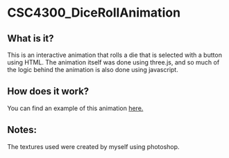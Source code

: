 # CSC4300_DiceRollAnimation

## What is it?

This is an interactive animation that rolls a die that is selected with a button using HTML. The animation itself was done using three.js, and so much of the logic behind the animation is also done using javascript.

## How does it work?

You can find an example of this animation [here.](http://www.csc.villanova.edu/~lhoffman/csc4300/Dice/)

## Notes:

The textures used were created by myself using photoshop.